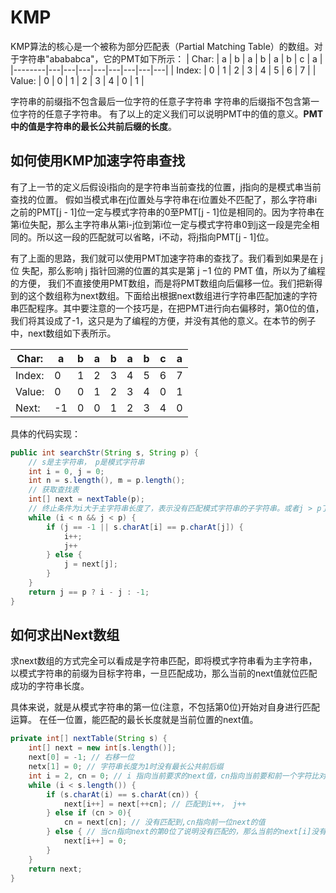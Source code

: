 # KMP

KMP算法的核心是一个被称为部分匹配表（Partial Matching Table）的数组。对于字符串"abababca"，它的PMT如下所示：
| Char:  | a | b | a | b | a | b | c | a |
|--------|---|---|---|---|---|---|---|---|
| Index: | 0 | 1 | 2 | 3 | 4 | 5 | 6 | 7 |
| Value: | 0 | 0 | 1 | 2 | 3 | 4 | 0 | 1 |

字符串的前缀指不包含最后一位字符的任意子字符串
字符串的后缀指不包含第一位字符的任意子字符串。
有了以上的定义我们可以说明PMT中的值的意义。**PMT中的值是字符串的最长公共前后缀的长度**。

## 如何使用KMP加速字符串查找

有了上一节的定义后假设i指向的是字符串当前查找的位置，j指向的是模式串当前查找的位置。
假如当模式串在j位置处与字符串在i位置处不匹配了，那么字符串i之前的PMT[j - 1]位一定与模式字符串的0至PMT[j - 1]位是相同的。因为字符串在第i位失配，那么主字符串从第i-j位到第i位一定与模式字符串0到j这一段是完全相同的。所以这一段的匹配就可以省略，i不动，将j指向PMT[j - 1]位。

有了上面的思路，我们就可以使用PMT加速字符串的查找了。我们看到如果是在 j 位 失配，那么影响 j 指针回溯的位置的其实是第 j −1 位的 PMT 值，所以为了编程的方便， 我们不直接使用PMT数组，而是将PMT数组向后偏移一位。我们把新得到的这个数组称为next数组。下面给出根据next数组进行字符串匹配加速的字符串匹配程序。其中要注意的一个技巧是，在把PMT进行向右偏移时，第0位的值，我们将其设成了-1，这只是为了编程的方便，并没有其他的意义。在本节的例子中，next数组如下表所示。

| Char:  | a | b | a | b | a | b | c | a |
|--------|---|---|---|---|---|---|---|---|
| Index: | 0 | 1 | 2 | 3 | 4 | 5 | 6 | 7 |
| Value: | 0 | 0 | 1 | 2 | 3 | 4 | 0 | 1 |
| Next:  | -1| 0 | 0 | 1 | 2 | 3 | 4 | 0 |

具体的代码实现：

```java
public int searchStr(String s, String p) {
    // s是主字符串， p是模式字符串
    int i = 0, j = 0;
    int n = s.length(), m = p.length();
    // 获取查找表
    int[] next = nextTable(p);
    // 终止条件为i大于主字符串长度了，表示没有匹配模式字符串的子字符串。或者j > p了表示已经匹配到了第一个模式字符串，i - j就为出现的模式字符串在主字符串中的第一个索引。
    while (i < n && j < p) {
        if (j == -1 || s.charAt[i] == p.charAt[j]) {
            i++;
            j++
        } else {
            j = next[j];
        }
    }
    return j == p ? i - j : -1;
}
```

## 如何求出Next数组

求next数组的方式完全可以看成是字符串匹配，即将模式字符串看为主字符串，以模式字符串的前缀为目标字符串，一旦匹配成功，那么当前的next值就位匹配成功的字符串长度。

具体来说，就是从模式字符串的第一位(注意，不包括第0位)开始对自身进行匹配运算。 在任一位置，能匹配的最长长度就是当前位置的next值。

```java
private int[] nextTable(String s) {
    int[] next = new int[s.length()];
    next[0] = -1; // 右移一位
    netx[1] = 0; // 字符串长度为1时没有最长公共前后缀
    int i = 2, cn = 0; // i 指向当前要求的next值，cn指向当前要和前一个字符比对的下表
    while (i < s.length()) {
        if (s.charAt(i) == s.charAt(cn)) {
            next[i++] = next[++cn]; // 匹配到i++， j++
        } else if (cn > 0){
            cn = next[cn]; // 没有匹配到,cn指向前一位next的值
        } else { // 当cn指向next的第0位了说明没有匹配的，那么当前的next[i]没有公共前后缀，所以为0
            next[i++] = 0;
        }
    }
    return next;
}
```

